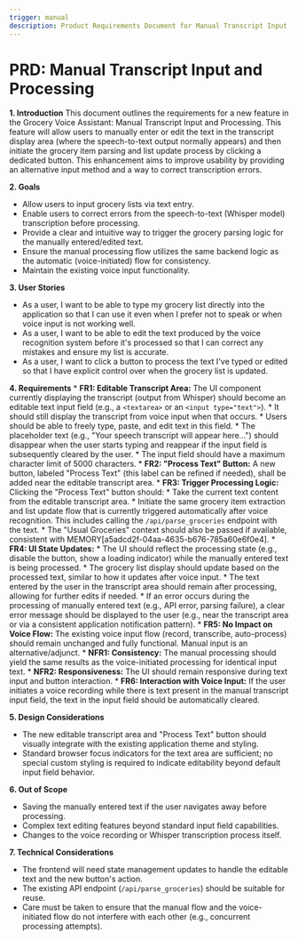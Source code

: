 ```yaml
---
trigger: manual
description: Product Requirements Document for Manual Transcript Input and Processing Feature
---
```


# PRD: Manual Transcript Input and Processing

**1. Introduction**
This document outlines the requirements for a new feature in the Grocery Voice Assistant: Manual Transcript Input and Processing. This feature will allow users to manually enter or edit the text in the transcript display area (where the speech-to-text output normally appears) and then initiate the grocery item parsing and list update process by clicking a dedicated button. This enhancement aims to improve usability by providing an alternative input method and a way to correct transcription errors.

**2. Goals**
*   Allow users to input grocery lists via text entry.
*   Enable users to correct errors from the speech-to-text (Whisper model) transcription before processing.
*   Provide a clear and intuitive way to trigger the grocery parsing logic for the manually entered/edited text.
*   Ensure the manual processing flow utilizes the same backend logic as the automatic (voice-initiated) flow for consistency.
*   Maintain the existing voice input functionality.

**3. User Stories**
*   As a user, I want to be able to type my grocery list directly into the application so that I can use it even when I prefer not to speak or when voice input is not working well.
*   As a user, I want to be able to edit the text produced by the voice recognition system before it's processed so that I can correct any mistakes and ensure my list is accurate.
*   As a user, I want to click a button to process the text I've typed or edited so that I have explicit control over when the grocery list is updated.

**4. Requirements**
    *   **FR1: Editable Transcript Area:** The UI component currently displaying the transcript (output from Whisper) should become an editable text input field (e.g., a `<textarea>` or an `<input type="text">`).
        *   It should still display the transcript from voice input when that occurs.
        *   Users should be able to freely type, paste, and edit text in this field.
        *   The placeholder text (e.g., "Your speech transcript will appear here...") should disappear when the user starts typing and reappear if the input field is subsequently cleared by the user.
        *   The input field should have a maximum character limit of 5000 characters.
    *   **FR2: "Process Text" Button:** A new button, labeled "Process Text" (this label can be refined if needed), shall be added near the editable transcript area.
    *   **FR3: Trigger Processing Logic:** Clicking the "Process Text" button should:
        *   Take the current text content from the editable transcript area.
        *   Initiate the same grocery item extraction and list update flow that is currently triggered automatically after voice recognition. This includes calling the `/api/parse_groceries` endpoint with the text.
        *   The "Usual Groceries" context should also be passed if available, consistent with MEMORY[a5adcd2f-04aa-4635-b676-785a60e6f0e4].
    *   **FR4: UI State Updates:**
        *   The UI should reflect the processing state (e.g., disable the button, show a loading indicator) while the manually entered text is being processed.
        *   The grocery list display should update based on the processed text, similar to how it updates after voice input.
        *   The text entered by the user in the transcript area should remain after processing, allowing for further edits if needed.
        *   If an error occurs during the processing of manually entered text (e.g., API error, parsing failure), a clear error message should be displayed to the user (e.g., near the transcript area or via a consistent application notification pattern).
    *   **FR5: No Impact on Voice Flow:** The existing voice input flow (record, transcribe, auto-process) should remain unchanged and fully functional. Manual input is an alternative/adjunct.
    *   **NFR1: Consistency:** The manual processing should yield the same results as the voice-initiated processing for identical input text.
    *   **NFR2: Responsiveness:** The UI should remain responsive during text input and button interaction.
    *   **FR6: Interaction with Voice Input:** If the user initiates a voice recording while there is text present in the manual transcript input field, the text in the input field should be automatically cleared.

**5. Design Considerations**
*   The new editable transcript area and "Process Text" button should visually integrate with the existing application theme and styling.
*   Standard browser focus indicators for the text area are sufficient; no special custom styling is required to indicate editability beyond default input field behavior.

**6. Out of Scope**
*   Saving the manually entered text if the user navigates away before processing.
*   Complex text editing features beyond standard input field capabilities.
*   Changes to the voice recording or Whisper transcription process itself.

**7. Technical Considerations**
*   The frontend will need state management updates to handle the editable text and the new button's action.
*   The existing API endpoint (`/api/parse_groceries`) should be suitable for reuse.
*   Care must be taken to ensure that the manual flow and the voice-initiated flow do not interfere with each other (e.g., concurrent processing attempts).
